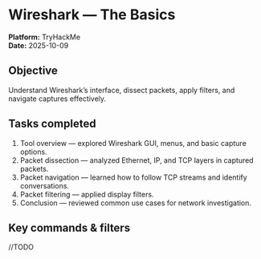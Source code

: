 # Wireshark — The Basics

**Platform:** TryHackMe  
**Date:** 2025-10-09

## Objective
Understand Wireshark’s interface, dissect packets, apply filters, and navigate captures effectively.

## Tasks completed
1. Tool overview — explored Wireshark GUI, menus, and basic capture options.
2. Packet dissection — analyzed Ethernet, IP, and TCP layers in captured packets.
3. Packet navigation — learned how to follow TCP streams and identify conversations.
4. Packet filtering — applied display filters.
5. Conclusion — reviewed common use cases for network investigation.

## Key commands & filters

//TODO
